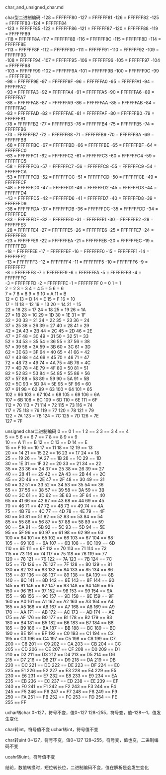 char_and_unsigned_char.md

char型二进制编码
    -128 = FFFFFF80       -127 = FFFFFF81       -126 = FFFFFF82       -125 = FFFFFF83       -124 = FFFFFF84   
    -123 = FFFFFF85       -122 = FFFFFF86       -121 = FFFFFF87       -120 = FFFFFF88       -119 = FFFFFF89   
    -118 = FFFFFF8A       -117 = FFFFFF8B       -116 = FFFFFF8C       -115 = FFFFFF8D       -114 = FFFFFF8E       
    -113 = FFFFFF8F       -112 = FFFFFF90       -111 = FFFFFF91       -110 = FFFFFF92       -109 = FFFFFF93   
    -108 = FFFFFF94       -107 = FFFFFF95       -106 = FFFFFF96       -105 = FFFFFF97       -104 = FFFFFF98       
    -103 = FFFFFF99       -102 = FFFFFF9A       -101 = FFFFFF9B       -100 = FFFFFF9C        -99 = FFFFFF9D   
     -98 = FFFFFF9E        -97 = FFFFFF9F        -96 = FFFFFFA0        -95 = FFFFFFA1        -94 = FFFFFFA2        
     -93 = FFFFFFA3        -92 = FFFFFFA4        -91 = FFFFFFA5        -90 = FFFFFFA6        -89 = FFFFFFA7   
     -88 = FFFFFFA8        -87 = FFFFFFA9        -86 = FFFFFFAA        -85 = FFFFFFAB        -84 = FFFFFFAC        
     -83 = FFFFFFAD        -82 = FFFFFFAE        -81 = FFFFFFAF        -80 = FFFFFFB0        -79 = FFFFFFB1   
     -78 = FFFFFFB2        -77 = FFFFFFB3        -76 = FFFFFFB4        -75 = FFFFFFB5        -74 = FFFFFFB6        
     -73 = FFFFFFB7        -72 = FFFFFFB8        -71 = FFFFFFB9        -70 = FFFFFFBA        -69 = FFFFFFBB   
     -68 = FFFFFFBC        -67 = FFFFFFBD        -66 = FFFFFFBE        -65 = FFFFFFBF        -64 = FFFFFFC0        
     -63 = FFFFFFC1        -62 = FFFFFFC2        -61 = FFFFFFC3        -60 = FFFFFFC4        -59 = FFFFFFC5   
     -58 = FFFFFFC6        -57 = FFFFFFC7        -56 = FFFFFFC8        -55 = FFFFFFC9        -54 = FFFFFFCA        
     -53 = FFFFFFCB        -52 = FFFFFFCC        -51 = FFFFFFCD        -50 = FFFFFFCE        -49 = FFFFFFCF   
     -48 = FFFFFFD0        -47 = FFFFFFD1        -46 = FFFFFFD2        -45 = FFFFFFD3        -44 = FFFFFFD4        
     -43 = FFFFFFD5        -42 = FFFFFFD6        -41 = FFFFFFD7        -40 = FFFFFFD8        -39 = FFFFFFD9   
     -38 = FFFFFFDA        -37 = FFFFFFDB        -36 = FFFFFFDC        -35 = FFFFFFDD        -34 = FFFFFFDE        
     -33 = FFFFFFDF        -32 = FFFFFFE0        -31 = FFFFFFE1        -30 = FFFFFFE2        -29 = FFFFFFE3   
     -28 = FFFFFFE4        -27 = FFFFFFE5        -26 = FFFFFFE6        -25 = FFFFFFE7        -24 = FFFFFFE8        
     -23 = FFFFFFE9        -22 = FFFFFFEA        -21 = FFFFFFEB        -20 = FFFFFFEC        -19 = FFFFFFED   
     -18 = FFFFFFEE        -17 = FFFFFFEF        -16 = FFFFFFF0        -15 = FFFFFFF1        -14 = FFFFFFF2        
     -13 = FFFFFFF3        -12 = FFFFFFF4        -11 = FFFFFFF5        -10 = FFFFFFF6         -9 = FFFFFFF7   
      -8 = FFFFFFF8         -7 = FFFFFFF9         -6 = FFFFFFFA         -5 = FFFFFFFB         -4 = FFFFFFFC         
      -3 = FFFFFFFD         -2 = FFFFFFFE         -1 = FFFFFFFF          0 = 0          1 = 1   
       2 = 2          3 = 3          4 = 4          5 = 5          6 = 6          
       7 = 7          8 = 8          9 = 9         10 = A         11 = B   
      12 = C         13 = D         14 = E         15 = F         16 = 10         
      17 = 11         18 = 12         19 = 13         20 = 14         21 = 15   
      22 = 16         23 = 17         24 = 18         25 = 19         26 = 1A         
      27 = 1B         28 = 1C         29 = 1D         30 = 1E         31 = 1F   
      32 = 20         33 = 21         34 = 22         35 = 23         36 = 24         
      37 = 25         38 = 26         39 = 27         40 = 28         41 = 29   
      42 = 2A         43 = 2B         44 = 2C         45 = 2D         46 = 2E         
      47 = 2F         48 = 30         49 = 31         50 = 32         51 = 33   
      52 = 34         53 = 35         54 = 36         55 = 37         56 = 38         
      57 = 39         58 = 3A         59 = 3B         60 = 3C         61 = 3D   
      62 = 3E         63 = 3F         64 = 40         65 = 41         66 = 42         
      67 = 43         68 = 44         69 = 45         70 = 46         71 = 47   
      72 = 48         73 = 49         74 = 4A         75 = 4B         76 = 4C         
      77 = 4D         78 = 4E         79 = 4F         80 = 50         81 = 51   
      82 = 52         83 = 53         84 = 54         85 = 55         86 = 56         
      87 = 57         88 = 58         89 = 59         90 = 5A         91 = 5B   
      92 = 5C         93 = 5D         94 = 5E         95 = 5F         96 = 60         
      97 = 61         98 = 62         99 = 63        100 = 64        101 = 65   
     102 = 66        103 = 67        104 = 68        105 = 69        106 = 6A        
     107 = 6B        108 = 6C        109 = 6D        110 = 6E        111 = 6F   
     112 = 70        113 = 71        114 = 72        115 = 73        116 = 74        
     117 = 75        118 = 76        119 = 77        120 = 78        121 = 79   
     122 = 7A        123 = 7B        124 = 7C        125 = 7D        126 = 7E        
     127 = 7F   

unsigned char二进制编码
       0 == 0          1 == 1          2 == 2          3 == 3          4 == 4   
       5 == 5          6 == 6          7 == 7          8 == 8          9 == 9   
      10 == A         11 == B         12 == C         13 == D         14 == E   
      15 == F         16 == 10         17 == 11         18 == 12         19 == 13   
      20 == 14         21 == 15         22 == 16         23 == 17         24 == 18   
      25 == 19         26 == 1A         27 == 1B         28 == 1C         29 == 1D   
      30 == 1E         31 == 1F         32 == 20         33 == 21         34 == 22   
      35 == 23         36 == 24         37 == 25         38 == 26         39 == 27   
      40 == 28         41 == 29         42 == 2A         43 == 2B         44 == 2C   
      45 == 2D         46 == 2E         47 == 2F         48 == 30         49 == 31   
      50 == 32         51 == 33         52 == 34         53 == 35         54 == 36   
      55 == 37         56 == 38         57 == 39         58 == 3A         59 == 3B   
      60 == 3C         61 == 3D         62 == 3E         63 == 3F         64 == 40   
      65 == 41         66 == 42         67 == 43         68 == 44         69 == 45   
      70 == 46         71 == 47         72 == 48         73 == 49         74 == 4A   
      75 == 4B         76 == 4C         77 == 4D         78 == 4E         79 == 4F   
      80 == 50         81 == 51         82 == 52         83 == 53         84 == 54   
      85 == 55         86 == 56         87 == 57         88 == 58         89 == 59   
      90 == 5A         91 == 5B         92 == 5C         93 == 5D         94 == 5E   
      95 == 5F         96 == 60         97 == 61         98 == 62         99 == 63   
     100 == 64        101 == 65        102 == 66        103 == 67        104 == 68   
     105 == 69        106 == 6A        107 == 6B        108 == 6C        109 == 6D   
     110 == 6E        111 == 6F        112 == 70        113 == 71        114 == 72   
     115 == 73        116 == 74        117 == 75        118 == 76        119 == 77   
     120 == 78        121 == 79        122 == 7A        123 == 7B        124 == 7C   
     125 == 7D        126 == 7E        127 == 7F        128 == 80        129 == 81   
     130 == 82        131 == 83        132 == 84        133 == 85        134 == 86   
     135 == 87        136 == 88        137 == 89        138 == 8A        139 == 8B   
     140 == 8C        141 == 8D        142 == 8E        143 == 8F        144 == 90   
     145 == 91        146 == 92        147 == 93        148 == 94        149 == 95   
     150 == 96        151 == 97        152 == 98        153 == 99        154 == 9A   
     155 == 9B        156 == 9C        157 == 9D        158 == 9E        159 == 9F   
     160 == A0        161 == A1        162 == A2        163 == A3        164 == A4   
     165 == A5        166 == A6        167 == A7        168 == A8        169 == A9   
     170 == AA        171 == AB        172 == AC        173 == AD        174 == AE   
     175 == AF        176 == B0        177 == B1        178 == B2        179 == B3   
     180 == B4        181 == B5        182 == B6        183 == B7        184 == B8   
     185 == B9        186 == BA        187 == BB        188 == BC        189 == BD   
     190 == BE        191 == BF        192 == C0        193 == C1        194 == C2   
     195 == C3        196 == C4        197 == C5        198 == C6        199 == C7   
     200 == C8        201 == C9        202 == CA        203 == CB        204 == CC   
     205 == CD        206 == CE        207 == CF        208 == D0        209 == D1   
     210 == D2        211 == D3        212 == D4        213 == D5        214 == D6   
     215 == D7        216 == D8        217 == D9        218 == DA        219 == DB   
     220 == DC        221 == DD        222 == DE        223 == DF        224 == E0   
     225 == E1        226 == E2        227 == E3        228 == E4        229 == E5   
     230 == E6        231 == E7        232 == E8        233 == E9        234 == EA   
     235 == EB        236 == EC        237 == ED        238 == EE        239 == EF   
     240 == F0        241 == F1        242 == F2        243 == F3        244 == F4   
     245 == F5        246 == F6        247 == F7        248 == F8        249 == F9   
     250 == FA        251 == FB        252 == FC        253 == FD        254 == FE   
     255 == FF

uchar转char
0~127，符号不变，值0~127
128~255，符号变，值-128~-1，值发生变化

char转int，符号值不变
uchar转int，符号值不变

char转uint
0~127，符号不变，值0~127
128~255，符号变，值也变，二进制编码不变

ucahr转uint，符号值不变

结论，数值转换时，短位转长位，二进制编码不变，值在解析是会发生变化
